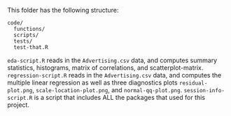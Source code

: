 This folder has the following structure:
```
code/
  functions/
  scripts/
  tests/
  test-that.R
```

`eda-script.R` reads in the `Advertising.csv` data, and computes summary statistics, histograms, matrix of correlations, and scatterplot-matrix.
`regression-script.R` reads in the `Advertising.csv` data, and computes the multiple linear regression as well as three diagnostics plots `residual-plot.png`, `scale-location-plot.png`, and `normal-qq-plot.png`.
 `session-info-script.R` is a script that includes ALL the packages that used for this project.